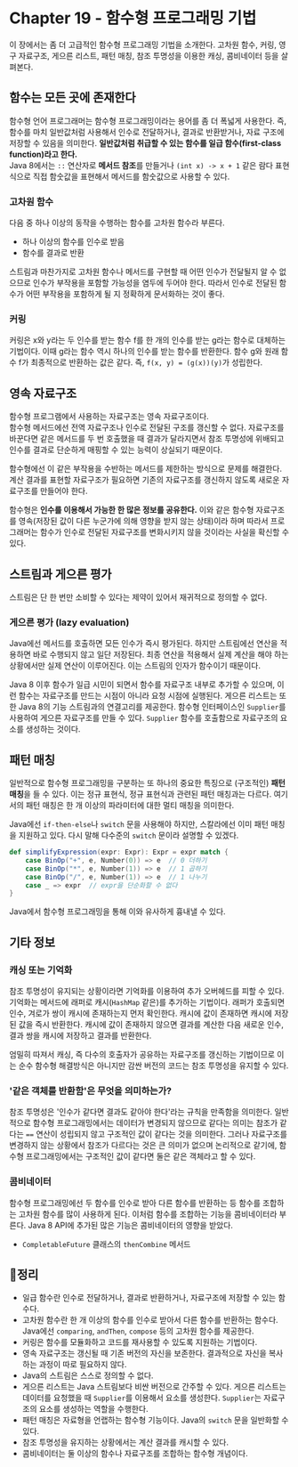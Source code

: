 # Chapter 19 - 함수형 프로그래밍 기법
이 장에서는 좀 더 고급적인 함수형 프로그래밍 기법을 소개한다. 고차원 함수, 커링, 영구 자료구조, 게으른 리스트, 패턴 매칭, 참조 투명성을 이용한 캐싱, 콤비네이터 등을 살펴본다.

## 함수는 모든 곳에 존재한다
함수형 언어 프로그래머는 함수형 프로그래밍이라는 용어를 좀 더 폭넓게 사용한다. 즉, 함수를 마치 일반값처럼 사용해서 인수로 전달하거나, 결과로 반환받거나, 자료 구조에 저장할 수 있음을 의미한다. **일반값처럼 취급할 수 있는 함수를 일급 함수(first-class function)라고 한다.**  
Java 8에서는 `::` 연산자로 **메서드 참조**를 만들거나 `(int x) -> x + 1` 같은 람다 표현식으로 직접 함숫값을 표현해서 메서드를 함숫값으로 사용할 수 있다.

### 고차원 함수
다음 중 하나 이상의 동작을 수행하는 함수를 고차원 함수라 부른다.

- 하나 이상의 함수를 인수로 받음
- 함수를 결과로 반환

스트림과 마찬가지로 고차원 함수나 메서드를 구현할 때 어떤 인수가 전달될지 알 수 없으므로 인수가 부작용을 포함할 가능성을 염두에 두어야 한다. 따라서 인수로 전달된 함수가 어떤 부작용을 포함하게 될 지 정확하게 문서화하는 것이 좋다.

### 커링
커링은 x와 y라는 두 인수를 받는 함수 f를 한 개의 인수를 받는 g라는 함수로 대체하는 기법이다. 이때 g라는 함수 역시 하나의 인수를 받는 함수를 반환한다. 함수 g와 원래 함수 f가 최종적으로 반환하는 값은 같다. 즉, `f(x, y) = (g(x))(y)`가 성립한다.

## 영속 자료구조
함수형 프로그램에서 사용하는 자료구조는 영속 자료구조이다.  
함수형 메서드에선 전역 자료구조나 인수로 전달된 구조를 갱신할 수 없다. 자료구조를 바꾼다면 같은 메서드를 두 번 호출했을 때 결과가 달라지면서 참조 투명성에 위배되고 인수를 결과로 단순하게 매핑할 수 있는 능력이 상실되기 때문이다.

함수형에선 이 같은 부작용을 수반하는 메서드를 제한하는 방식으로 문제를 해결한다. 계산 결과를 표현할 자료구조가 필요하면 기존의 자료구조를 갱신하지 않도록 새로운 자료구조를 만들어야 한다.

함수형은 **인수를 이용해서 가능한 한 많은 정보를 공유한다.** 이와 같은 함수형 자료구조를 영속(저장된 값이 다른 누군가에 의해 영향을 받지 않는 상태)이라 하며 따라서 프로그래머는 함수가 인수로 전달된 자료구조를 변화시키지 않을 것이라는 사실을 확신할 수 있다.

## 스트림과 게으른 평가
스트림은 단 한 번만 소비할 수 있다는 제약이 있어서 재귀적으로 정의할 수 없다.

### 게으른 평가 (lazy evaluation)
Java에선 메서드를 호출하면 모든 인수가 즉시 평가된다. 하지만 스트림에선 연산을 적용하면 바로 수행되지 않고 일단 저장된다. 최종 연산을 적용해서 실제 계산을 해야 하는 상황에서만 실제 연산이 이루어진다. 이는 스트림의 인자가 함수이기 때문이다.

Java 8 이후 함수가 일급 시민이 되면서 함수를 자료구조 내부로 추가할 수 있으며, 이런 함수는 자료구조를 만드는 시점이 아니라 요청 시점에 실행된다. 게으른 리스트는 또한 Java 8의 기능 스트림과의 연결고리를 제공한다. 함수형 인터페이스인 `Supplier`를 사용하여 게으른 자료구조를 만들 수 있다. `Supplier` 함수를 호출함으로 자료구조의 요소를 생성하는 것이다.

## 패턴 매칭
일반적으로 함수형 프로그래밍을 구분하는 또 하나의 중요한 특징으로 (구조적인) **패턴 매칭**을 들 수 있다. 이는 정규 표현식, 정규 표현식과 관련된 패턴 매칭과는 다르다. 여기서의 패턴 매칭은 한 개 이상의 파라미터에 대한 멀티 매칭을 의미한다.

Java에선 `if-then-else`나 `switch` 문을 사용해야 하지만, 스칼라에선 이미 패턴 매칭을 지원하고 있다. 다시 말해 다수준의 `switch` 문이라 설명할 수 있겠다.

```scala
def simplifyExpression(expr: Expr): Expr = expr match {
	case BinOp("+", e, Number(0)) => e  // 0 더하기
	case BinOp("*", e, Number(1)) => e  // 1 곱하기
	case BinOp("/", e, Number(1)) => e  // 1 나누기
	case _ => expr  // expr을 단순화할 수 없다
}
```

Java에서 함수형 프로그래밍을 통해 이와 유사하게 흉내낼 수 있다.

## 기타 정보
### 캐싱 또는 기억화
참조 투명성이 유지되는 상황이라면 기억화를 이용하여 추가 오버헤드를 피할 수 있다. 기억화는 메서드에 래퍼로 캐시(`HashMap` 같은)를 추가하는 기법이다. 래퍼가 호출되면 인수, 겨로가 쌍이 캐시에 존재하는지 먼저 확인한다. 캐시에 값이 존재하면 캐시에 저장된 값을 즉시 반환한다. 캐시에 값이 존재하지 않으면 결과를 계산한 다음 새로운 인수, 결과 쌍을 캐시에 저장하고 결과를 반환한다.

엄밀히 따져서 캐싱, 즉 다수의 호출자가 공유하는 자료구조를 갱신하는 기법이므로 이는 순수 함수형 해결방식은 아니지만 감싼 버전의 코드는 참조 투명성을 유지할 수 있다.

### '같은 객체를 반환함'은 무엇을 의미하는가?
참조 투명성은 '인수가 같다면 결과도 같아야 한다'라는 규칙을 만족함을 의미한다. 일반적으로 함수형 프로그래밍에서는 데이터가 변경되지 않으므로 같다는 의미는 참조가 같다는 `==` 연산이 성립되지 않고 구조적인 값이 같다는 것을 의미한다. 그러나 자료구조를 변경하지 않는 상황에서 참조가 다르다는 것은 큰 의미가 없으며 논리적으로 같기에, 함수형 프로그래밍에서는 구조적인 값이 같다면 둘은 같은 객체라고 할 수 있다.

### 콤비네이터
함수형 프로그래밍에선 두 함수를 인수로 받아 다른 함수를 반환하는 등 함수를 조합하는 고차원 함수를 많이 사용하게 된다. 이처럼 함수를 조합하는 기능을 콤비네이터라 부른다. Java 8 API에 추가된 많은 기능은 콤비네이터의 영향을 받았다.

- `CompletableFuture` 클래스의 `thenCombine` 메서드

## 📌정리
- 일급 함수란 인수로 전달하거나, 결과로 반환하거나, 자료구조에 저장할 수 있는 함수다.
- 고차원 함수란 한 개 이상의 함수를 인수로 받아서 다른 함수를 반환하는 함수다. Java에선 `comparing`, `andThen`, `compose` 등의 고차원 함수를 제공한다.
- 커링은 함수를 모듈화하고 코드를 재사용할 수 있도록 지원하는 기법이다.
- 영속 자료구조는 갱신될 때 기존 버전의 자신을 보존한다. 결과적으로 자신을 복사하는 과정이 따로 필요하지 않다.
- Java의 스트림은 스스로 정의할 수 없다.
- 게으른 리스트는 Java 스트림보다 비싼 버전으로 간주할 수 있다. 게으른 리스트는 데이터를 요청했을 때 `Supplier`를 이용해서 요소를 생성한다. `Supplier`는 자료구조의 요소를 생성하는 역할을 수행한다.
- 패턴 매칭은 자료형을 언랩하는 함수형 기능이다. Java의 `switch` 문을 일반화할 수 있다.
- 참조 투명성을 유지하는 상황에서는 계산 결과를 캐시할 수 있다.
- 콤비네이터는 둘 이상의 함수나 자료구조를 조합하는 함수형 개념이다.